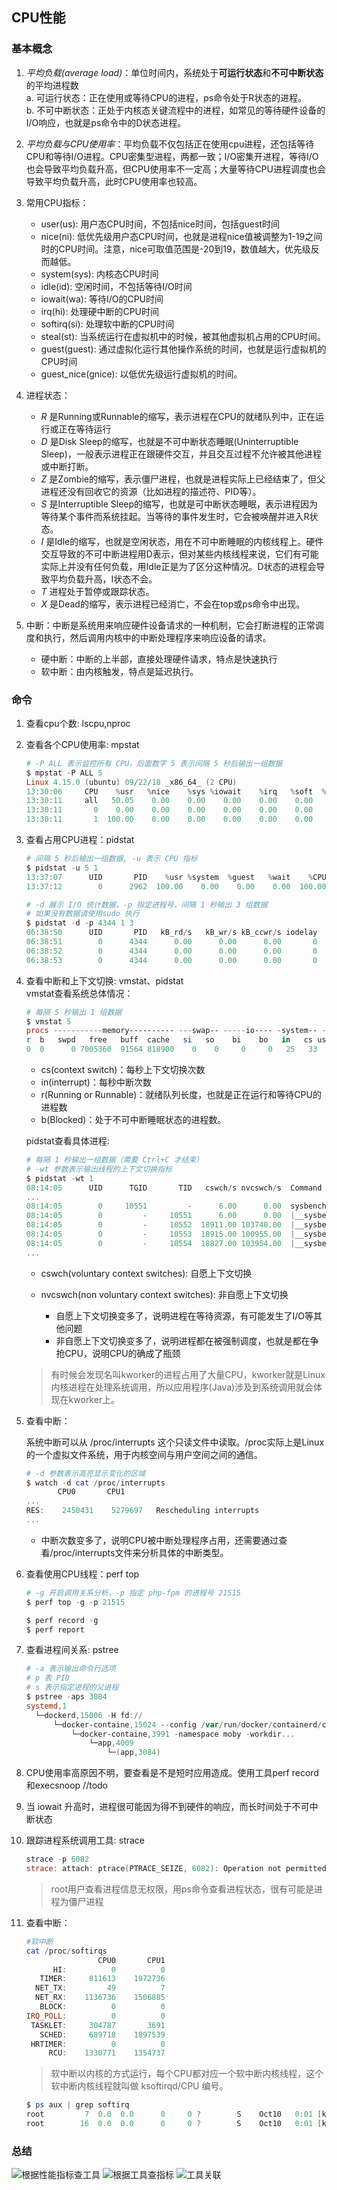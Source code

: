 ## CPU性能
### 基本概念
1. *平均负载(average load)*：单位时间内，系统处于**可运行状态**和**不可中断状态**的平均进程数  
	a. 可运行状态：正在使用或等待CPU的进程，ps命令处于R状态的进程。  
	b. 不可中断状态：正处于内核态关键流程中的进程，如常见的等待硬件设备的I/O响应，也就是ps命令中的D状态进程。 
	
2. *平均负载与CPU使用率*：平均负载不仅包括正在使用cpu进程，还包括等待CPU和等待I/O进程。CPU密集型进程，两都一致；I/O密集开进程，等待I/O也会导致平均负载升高，但CPU使用率不一定高；大量等待CPU进程调度也会导致平均负载升高，此时CPU使用率也较高。

3. 常用CPU指标：
	* user(us): 用户态CPU时间，不包括nice时间，包括guest时间
	* nice(ni): 低优先级用户态CPU时间，也就是进程nice值被调整为1-19之间时的CPU时间。注意，nice可取值范围是-20到19，数值越大，优先级反而越低。
	* system(sys): 内核态CPU时间
	* idle(id): 空闲时间，不包括等待I/O时间
	* iowait(wa): 等待I/O的CPU时间
	* irq(hi): 处理硬中断的CPU时间
	* softirq(si): 处理软中断的CPU时间
	* steal(st): 当系统运行在虚拟机中的时候，被其他虚拟机占用的CPU时间。
	* guest(guest): 通过虚拟化运行其他操作系统的时间，也就是运行虚拟机的CPU时间
	* guest_nice(gnice): 以低优先级运行虚拟机的时间。

4. 进程状态：
	* *R* 是Running或Runnable的缩写，表示进程在CPU的就绪队列中，正在运行或正在等待运行
	* *D* 是Disk Sleep的缩写，也就是不可中断状态睡眠(Uninterruptible Sleep)，一般表示进程正在跟硬件交互，并且交互过程不允许被其他进程或中断打断。
	* *Z* 是Zombie的缩写，表示僵尸进程，也就是进程实际上已经结束了，但父进程还没有回收它的资源（比如进程的描述符、PID等）。
	* *S* 是Interruptible Sleep的缩写，也就是可中断状态睡眠，表示进程因为等待某个事件而系统挂起。当等待的事件发生时，它会被唤醒并进入R状态。
	* *I* 是Idle的缩写，也就是空闲状态，用在不可中断睡眠的内核线程上。硬件交互导致的不可中断进程用D表示，但对某些内核线程来说，它们有可能实际上并没有任何负载，用Idle正是为了区分这种情况。D状态的进程会导致平均负载升高，I状态不会。
	* *T* 进程处于暂停或跟踪状态。
	* *X* 是Dead的缩写，表示进程已经消亡，不会在top或ps命令中出现。

5. 中断：中断是系统用来响应硬件设备请求的一种机制，它会打断进程的正常调度和执行，然后调用内核中的中断处理程序来响应设备的请求。
	* 硬中断：中断的上半部，直接处理硬件请求，特点是快速执行
	* 软中断：由内核触发，特点是延迟执行。

### 命令
1. 查看cpu个数: lscpu,nproc
2. 查看各个CPU使用率: mpstat

	```powershell
	# -P ALL 表示监控所有 CPU，后面数字 5 表示间隔 5 秒后输出一组数据
	$ mpstat -P ALL 5
	Linux 4.15.0 (ubuntu) 09/22/18 _x86_64_ (2 CPU)
	13:30:06     CPU    %usr   %nice    %sys %iowait    %irq   %soft  %steal  %guest  %gnice   %idle
	13:30:11     all   50.05    0.00    0.00    0.00    0.00    0.00    0.00    0.00    0.00   49.95
	13:30:11       0    0.00    0.00    0.00    0.00    0.00    0.00    0.00    0.00    0.00  100.00
	13:30:11       1  100.00    0.00    0.00    0.00    0.00    0.00    0.00    0.00    0.00    0.00

	```  

3. 查看占用CPU进程：pidstat
	
	```powershell
	# 间隔 5 秒后输出一组数据, -u 表示 CPU 指标
	$ pidstat -u 5 1
	13:37:07      UID       PID    %usr %system  %guest   %wait    %CPU   CPU  Command
	13:37:12        0      2962  100.00    0.00    0.00    0.00  100.00     1  stress

	```
	
	```powershell
	# -d 展示 I/O 统计数据，-p 指定进程号，间隔 1 秒输出 3 组数据
	# 如果没有数据请使用sudo 执行
	$ pidstat -d -p 4344 1 3
	06:38:50      UID       PID   kB_rd/s   kB_wr/s kB_ccwr/s iodelay  Command
	06:38:51        0      4344      0.00      0.00      0.00       0  app
	06:38:52        0      4344      0.00      0.00      0.00       0  app
	06:38:53        0      4344      0.00      0.00      0.00       0  app

	```

4. 查看中断和上下文切换: vmstat、pidstat  
	vmstat查看系统总体情况：

	```powershell
	# 每隔 5 秒输出 1 组数据
	$ vmstat 5
	procs -----------memory---------- ---swap-- -----io---- -system-- ------cpu-----
 	r  b   swpd   free   buff  cache   si   so    bi    bo   in   cs us sy id wa st
 	0  0      0 7005360  91564 818900    0    0     0     0   25   33  0  0 100  0  0
 
	```

	* cs(context switch)：每秒上下文切换次数
	* in(interrupt)：每秒中断次数
	* r(Running or Runnable)：就绪队列长度，也就是正在运行和等待CPU的进程数
	* b(Blocked)：处于不可中断睡眠状态的进程数。
	
	pidstat查看具体进程:  
	
	```powershell
	# 每隔 1 秒输出一组数据（需要 Ctrl+C 才结束）
	# -wt 参数表示输出线程的上下文切换指标
	$ pidstat -wt 1
	08:14:05      UID      TGID       TID   cswch/s nvcswch/s  Command
	...
	08:14:05        0     10551         -      6.00      0.00  sysbench
	08:14:05        0         -     10551      6.00      0.00  |__sysbench
	08:14:05        0         -     10552  18911.00 103740.00  |__sysbench
	08:14:05        0         -     10553  18915.00 100955.00  |__sysbench
	08:14:05        0         -     10554  18827.00 103954.00  |__sysbench
	...

	```
	
	* cswch(voluntary context switches): 自愿上下文切换
	* nvcswch(non voluntary context switches): 非自愿上下文切换
	
		* 自愿上下文切换变多了，说明进程在等待资源，有可能发生了I/O等其他问题
		* 非自愿上下文切换变多了，说明进程都在被强制调度，也就是都在争抢CPU，说明CPU的确成了瓶颈
	
	> 有时候会发现名叫kworker的进程占用了大量CPU，kworker就是Linux内核进程在处理系统调用，所以应用程序(Java)涉及到系统调用就会体现在kworker上。
	
5. 查看中断：

	系统中断可以从 /proc/interrupts 这个只读文件中读取。/proc实际上是Linux的一个虚拟文件系统，用于内核空间与用户空间之间的通信。

	```powershell
	# -d 参数表示高亮显示变化的区域
	$ watch -d cat /proc/interrupts
           CPU0       CPU1
	...
	RES:    2450431    5279697   Rescheduling interrupts
	...

	```
	
	* 中断次数变多了，说明CPU被中断处理程序占用，还需要通过查看/proc/interrupts文件来分析具体的中断类型。

6. 查看使用CPU线程：perf top

	```powershell
	# -g 开启调用关系分析，-p 指定 php-fpm 的进程号 21515
	$ perf top -g -p 21515

	```
	
	```powershell
	$ perf record -g
	$ perf report

	```

7. 查看进程间关系: pstree

	```powershell
	# -a 表示输出命令行选项
	# p 表 PID
	# s 表示指定进程的父进程
	$ pstree -aps 3084
	systemd,1
	  └─dockerd,15006 -H fd://
	      └─docker-containe,15024 --config /var/run/docker/containerd/containerd.toml
	          └─docker-containe,3991 -namespace moby -workdir...
	              └─app,4009
	                  └─(app,3084)

	```
	
8. CPU使用率高原因不明，要查看是不是短时应用造成。使用工具perf record和execsnoop //todo
9. 当 iowait 升高时，进程很可能因为得不到硬件的响应，而长时间处于不可中断状态
10. 跟踪进程系统调用工具: strace
	
	```powershell
	strace -p 6082
	strace: attach: ptrace(PTRACE_SEIZE, 6082): Operation not permitted

	```
	> root用户查看进程信息无权限，用ps命令查看进程状态，很有可能是进程为僵尸进程
11. 查看中断：  
	
	```powershell
	#软中断
	cat /proc/softirqs
                    CPU0       CPU1
          HI:          0          0
       TIMER:     811613    1972736
      NET_TX:         49          7
      NET_RX:    1136736    1506885
       BLOCK:          0          0
    IRQ_POLL:          0          0
     TASKLET:     304787       3691
       SCHED:     689718    1897539
     HRTIMER:          0          0
         RCU:    1330771    1354737

	```
	
	>软中断以内核的方式运行，每个CPU都对应一个软中断内核线程，这个软中断内核线程就叫做 ksoftirqd/CPU 编号。
	
	```powershell
	$ ps aux | grep softirq
	root         7  0.0  0.0      0     0 ?        S    Oct10   0:01 [ksoftirqd/0]
	root        16  0.0  0.0      0     0 ?        S    Oct10   0:01 [ksoftirqd/1]

	```
	
### 总结
![根据性能指标查工具](pictures/cpu/tools.png)
![根据工具查指标](pictures/cpu/tools2.png)
![工具关联](pictures/cpu/tools3.png)